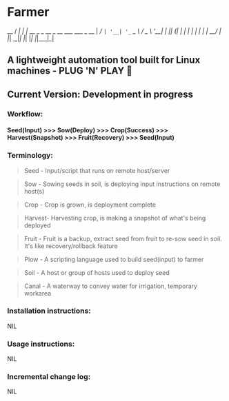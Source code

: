 # Farmer

  __
 / _|
| |_ __ _ _ __ _ __ ___   ___ _ __
|  _/ _` | '__| '_ ` _ \ / _ \ '__|
| || (_| | |  | | | | | |  __/ |
|_| \__,_|_|  |_| |_| |_|\___|_|

## A lightweight automation tool built for Linux machines - PLUG 'N' PLAY :rocket:
## Current Version: Development in progress

### Workflow:

#### Seed(Input) >>> Sow(Deploy) >>> Crop(Success) >>> Harvest(Snapshot) >>> Fruit(Recovery) >>> Seed(Input)

### Terminology:

> Seed 	- Input/script that runs on remote host/server

> Sow 	- Sowing seeds in soil, is deploying input instructions on remote host(s)

> Crop 	- Crop is grown, is deployment complete

> Harvest- Harvesting crop, is making a snapshot of what's being deployed

> Fruit	- Fruit is a backup, extract seed from fruit to re-sow seed in soil. It's like recovery/rollback feature

> Plow 	- A scripting language used to build seed(input) to farmer

> Soil 	- A host or group of hosts used to deploy seed

> Canal	- A waterway to convey water for irrigation, temporary workarea

### Installation instructions:

NIL

### Usage instructions:

NIL

### Incremental change log:

NIL
